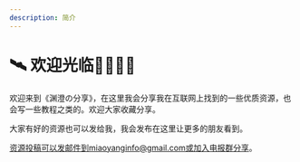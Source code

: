 ```yaml
---
description: 简介
---
```


# 🛰 欢迎光临🤷‍♂️🤷‍♀️

欢迎来到《渊澄の分享》，在这里我会分享我在互联网上找到的一些优质资源，也会写一些教程之类的。欢迎大家收藏分享。

大家有好的资源也可以发给我，我会发布在这里让更多的朋友看到。

资源投稿可以发邮件到miaoyanginfo@gmail.com或加入电报群分享。

